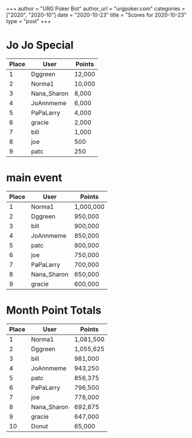 +++
author = "URG Poker Bot"
author_url = "urgpoker.com"
categories = ["2020", "2020-10"]
date = "2020-10-23"
title = "Scores for 2020-10-23"
type = "post"
+++
# Jo Jo Special

| Place | User | Points |
|-------|------|--------|
| 1 | Dggreen | 12,000 |
| 2 | Norma1 | 10,000 |
| 3 | Nana_Sharon | 8,000 |
| 4 | JoAnnmeme | 6,000 |
| 5 | PaPaLarry | 4,000 |
| 6 | gracie | 2,000 |
| 7 | bill | 1,000 |
| 8 | joe | 500 |
| 9 | patc | 250 |

# main event

| Place | User | Points |
|-------|------|--------|
| 1 | Norma1 | 1,000,000 |
| 2 | Dggreen | 950,000 |
| 3 | bill | 900,000 |
| 4 | JoAnnmeme | 850,000 |
| 5 | patc | 800,000 |
| 6 | joe | 750,000 |
| 7 | PaPaLarry | 700,000 |
| 8 | Nana_Sharon | 650,000 |
| 9 | gracie | 600,000 |

# Month Point Totals

| Place | User | Points |
|-------|------|--------|
| 1 | Norma1 | 1,081,500 |
| 2 | Dggreen | 1,055,625 |
| 3 | bill | 981,000 |
| 4 | JoAnnmeme | 943,250 |
| 5 | patc | 856,375 |
| 6 | PaPaLarry | 796,500 |
| 7 | joe | 778,000 |
| 8 | Nana_Sharon | 692,875 |
| 9 | gracie | 647,000 |
| 10 | Donut | 65,000 |

